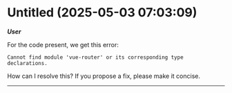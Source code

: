 <!-- Generated by SpecStory -->

# Untitled (2025-05-03 07:03:09)

_**User**_

For the code present, we get this error:
```
Cannot find module 'vue-router' or its corresponding type declarations.
```
How can I resolve this? If you propose a fix, please make it concise.

---

